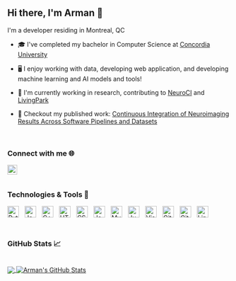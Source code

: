 ## Hi there, I'm Arman 👋

I'm a developer residing in Montreal, QC
- 🎓 I've completed my bachelor in Computer Science at [Concordia University](https://www.concordia.ca/)

- 🖥 I enjoy working with data, developing web application, and developing machine learning and AI models and tools!

- 🔬 I'm currently working in research, contributing to [NeuroCI](https://github.com/neurodatascience/NeuroCI) and [LivingPark](https://github.com/LivingPark-MRI)

- 🔭 Checkout my published work: [Continuous Integration of Neuroimaging Results Across Software Pipelines and Datasets](https://www.biorxiv.org/content/10.1101/2022.05.30.494062v1)

<br/>

### Connect with me 🌐

[<img align="left" alt="Arman | LinkedIn" width="22px" src="https://cdn.jsdelivr.net/gh/devicons/devicon/icons/linkedin/linkedin-original.svg" />](https://www.linkedin.com/in/arman-jahanpour/)

<br/>
<br/>

### Technologies & Tools 🔧

<img align="left" alt="Python" width="26px" src="https://cdn.jsdelivr.net/gh/devicons/devicon/icons/python/python-original.svg" style="padding-right:10px;" />
<img align="left" alt="Java" width="26px" src="https://cdn.jsdelivr.net/gh/devicons/devicon/icons/java/java-original.svg" style="padding-right:10px;" />
<img align="left" alt="C++" height="26px" width="26px" src="https://cdn.jsdelivr.net/gh/devicons/devicon/icons/cplusplus/cplusplus-original.svg" style="padding-right:10px;" />
<img align="left" alt="HTML5" width="26px" src="https://cdn.jsdelivr.net/gh/devicons/devicon/icons/html5/html5-original.svg" style="padding-right:10px;" />
<img align="left" alt="CSS3" width="26px" src="https://cdn.jsdelivr.net/gh/devicons/devicon/icons/css3/css3-original.svg" style="padding-right:10px;" />
<img align="left" alt="JavaScript" width="26px" src="https://cdn.jsdelivr.net/gh/devicons/devicon/icons/javascript/javascript-original.svg" style="padding-right:10px;" />
<img align="left" alt="MySQL" width="26px" src="https://cdn.jsdelivr.net/gh/devicons/devicon/icons/mysql/mysql-original.svg" style="padding-right:10px;" />
<img align="left" alt="Jupyter" width="26px" src="https://cdn.jsdelivr.net/gh/devicons/devicon/icons/jupyter/jupyter-original-wordmark.svg" style="padding-right:10px;" />
<img align="left" alt="Visual Studio Code" width="26px" src="https://cdn.jsdelivr.net/gh/devicons/devicon/icons/vscode/vscode-original.svg" style="padding-right:10px;" />
<img align="left" alt="Git" width="26px" src="https://cdn.jsdelivr.net/gh/devicons/devicon/icons/git/git-original.svg" style="padding-right:10px;" />
<img align="left" alt="GitHub" width="26px" src="https://cdn.jsdelivr.net/gh/devicons/devicon/icons/github/github-original.svg" style="padding-right:10px;" />
<img align="left" alt="Linux" width="26px" src="https://cdn.jsdelivr.net/gh/devicons/devicon/icons/linux/linux-original.svg" style="padding-right:10px;" />

<br/>
<br/>
<br/>

### GitHub Stats 📈

<br/>

<a href="https://github.com/rmanaem/rmanaem">
  <img align="center" src="https://github-readme-stats.vercel.app/api/top-langs/?username=rmanaem&hide=blade,shaderlab&title_color=ffffff&text_color=c9cacc&icon_color=2bbc8a&bg_color=1d1f21" />
</a>

<a href="https://github.com/rmanaem/rmanaem">
  <img align="center" src="https://github-readme-stats.vercel.app/api?username=rmanaem&show_icons=true&line_height=27&count_private=true&title_color=ffffff&text_color=c9cacc&icon_color=2bbc8a&bg_color=1d1f21" alt="Arman's GitHub Stats" />
</a>

<br/>

